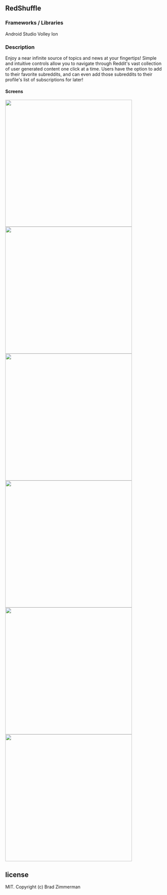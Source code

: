 ## RedShuffle

### Frameworks / Libraries
Android Studio
Volley
Ion

### Description

Enjoy a near infinite source of topics and news at your fingertips! Simple and intuitive controls allow you to navigate through Reddit's vast collection of user generated content one click at a time. Users have the option to add to their favorite subreddits, and can even add those subreddits to their profile's list of subscriptions for later!

#### Screens

<img src="./screens/screen01.png" width="400"/>
<img src="./screens/screen02.png" width="400"/>
<img src="./screens/screen03.png" width="400"/>
<img src="./screens/screen04.png" width="400"/>
<img src="./screens/screen05.png" width="400"/>
<img src="./screens/screen06.png" width="400"/>

## license

MIT. Copyright (c) Brad Zimmerman
